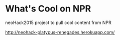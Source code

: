 # What's Cool on NPR

neoHack2015 project to pull cool content from NPR

http://neohack-platypus-renegades.herokuapp.com/
